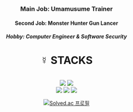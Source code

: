 <div align=center>
  <h3>Main Job: Umamusume Trainer</h3>
  <h4>Second Job: Monster Hunter Gun Lancer</h4>
  <h5>Hobby: Computer Engineer & Software Security</h5>
</div>
  
<div align=center><h1>☿ STACKS</h1></div>

<div align=center>
  <br>
  <img src="https://img.shields.io/badge/Ethereum-3C3C3D?style=for-the-badge&logo=Ethereum&logoColor=white">
  <img src="https://img.shields.io/badge/Unity-FFFFFF?style=for-the-badge&logo=Unity&logoColor=black">
  
  <br>
  <img src="https://img.shields.io/badge/IEEE-00629B?style=for-the-badge&logo=IEEE&logoColor=white">
  <img src="https://img.shields.io/badge/GitHub-181717?style=for-the-badge&logo=GitHub&logoColor=white">
  <img src="https://img.shields.io/badge/Docker-2496ED?style=for-the-badge&logo=Docker&logoColor=white">

[![Solved.ac 프로필](http://mazassumnida.wtf/api/v2/generate_badge?boj=speedheawon)](https://solved.ac/speedheawon)

</div>
